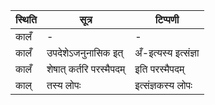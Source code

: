 | स्थिति | सूत्र | टिप्पणी |
| ----- | ------- | ------ |
| कालँ | - | - |
| कालँ | उपदेशेऽजनुनासिक इत् | अँ-इत्यस्य इत्संज्ञा |
| कालँ | शेषात् कर्तरि परस्मैपदम् | इति परस्मैपदम् |
| काल् | तस्य लोपः | इत्संज्ञकस्य लोपः |
